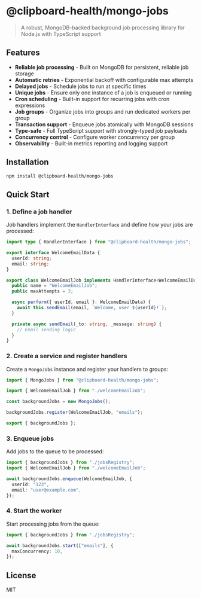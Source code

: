 # @clipboard-health/mongo-jobs

> A robust, MongoDB-backed background job processing library for Node.js with TypeScript support

## Features

- **Reliable job processing** - Built on MongoDB for persistent, reliable job storage
- **Automatic retries** - Exponential backoff with configurable max attempts
- **Delayed jobs** - Schedule jobs to run at specific times
- **Unique jobs** - Ensure only one instance of a job is enqueued or running
- **Cron scheduling** - Built-in support for recurring jobs with cron expressions
- **Job groups** - Organize jobs into groups and run dedicated workers per group
- **Transaction support** - Enqueue jobs atomically with MongoDB sessions
- **Type-safe** - Full TypeScript support with strongly-typed job payloads
- **Concurrency control** - Configure worker concurrency per group
- **Observability** - Built-in metrics reporting and logging support

## Installation

```bash
npm install @clipboard-health/mongo-jobs
```

## Quick Start

### 1. Define a job handler

Job handlers implement the `HandlerInterface` and define how your jobs are processed:

<embedex source="packages/mongo-jobs/examples/quickstart/welcomeEmailJob.ts">

```ts
import type { HandlerInterface } from "@clipboard-health/mongo-jobs";

export interface WelcomeEmailData {
  userId: string;
  email: string;
}

export class WelcomeEmailJob implements HandlerInterface<WelcomeEmailData> {
  public name = "WelcomeEmailJob";
  public maxAttempts = 3;

  async perform({ userId, email }: WelcomeEmailData) {
    await this.sendEmail(email, `Welcome, user ${userId}!`);
  }

  private async sendEmail(_to: string, _message: string) {
    // Email sending logic
  }
}
```

</embedex>

### 2. Create a service and register handlers

Create a `MongoJobs` instance and register your handlers to groups:

<embedex source="packages/mongo-jobs/examples/quickstart/jobsRegistry.ts">

```ts
import { MongoJobs } from "@clipboard-health/mongo-jobs";

import { WelcomeEmailJob } from "./welcomeEmailJob";

const backgroundJobs = new MongoJobs();

backgroundJobs.register(WelcomeEmailJob, "emails");

export { backgroundJobs };
```

</embedex>

### 3. Enqueue jobs

Add jobs to the queue to be processed:

<embedex source="packages/mongo-jobs/examples/quickstart/enqueueJob.ts">

```ts
import { backgroundJobs } from "./jobsRegistry";
import { WelcomeEmailJob } from "./welcomeEmailJob";

await backgroundJobs.enqueue(WelcomeEmailJob, {
  userId: "123",
  email: "user@example.com",
});
```

</embedex>

### 4. Start the worker

Start processing jobs from the queue:

<embedex source="packages/mongo-jobs/examples/quickstart/startWorker.ts">

```ts
import { backgroundJobs } from "./jobsRegistry";

await backgroundJobs.start(["emails"], {
  maxConcurrency: 10,
});
```

</embedex>

## License

MIT
